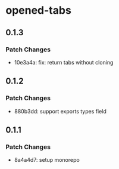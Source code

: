 # opened-tabs

## 0.1.3

### Patch Changes

- 10e3a4a: fix: return tabs without cloning

## 0.1.2

### Patch Changes

- 880b3dd: support exports types field

## 0.1.1

### Patch Changes

- 8a4a4d7: setup monorepo
